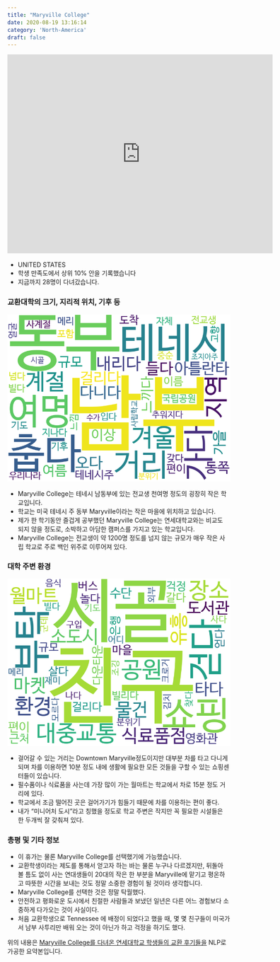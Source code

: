 ```yaml
---
title: "Maryville College"
date: 2020-08-19 13:16:14
category: 'North-America'
draft: false
---
```


<iframe
width="600"
height="450"
frameborder="0" style="border:0"
src="https://www.google.com/maps/embed/v1/place?key=AIzaSyC9e1AME-pVmWC4hBpFdu5S4dKzyepa3HQ&q=Maryville+College&center=35.751416600000006,-83.9641634&zoom=14" allowfullscreen>
</iframe>

* UNITED STATES
* 학생 만족도에서 상위 10% 안을 기록했습니다
* 지금까지 28명이 다녀갔습니다. 

### 교환대학의 크기, 지리적 위치, 기후 등

![gen_info-WordCloud](../univ_wordclouds_okt/gen_info/US000104_gen_info_okt.png)

* Maryville College는 테네시 남동부에 있는 전교생 천여명 정도의 굉장히 작은 학교입니다.
* 학교는 미국 테네시 주 동부 Maryville이라는 작은 마을에 위치하고 있습니다.
* 제가 한 학기동안 즐겁게 공부했던 Maryville College는 연세대학교와는 비교도 되지 않을 정도로, 소박하고 아담한 캠퍼스를 가지고 있는 학교입니다.
* Maryville College는 전교생이 약 1200명 정도를 넘지 않는 규모가 매우 작은 사립 학교로 주로 백인 위주로 이루어져 있다.


### 대학 주변 환경

![env_info-WordCloud](../univ_wordclouds_okt/env_info/US000104_env_info_okt.png)

* 걸어갈 수 있는 거리는 Downtown Maryville정도이지만 대부분 차를 타고 다니게 되며 차를 이용하면 10분 정도 내에 생활에 필요한 모든 것들을 구할 수 있는 쇼핑센터들이 있습니다.
* 필수품이나 식료품을 사는데 가장 많이 가는 월마트는 학교에서 차로 15분 정도 거리에 있다.
* 학교에서 조금 떨어진 곳은 걸어가기가 힘들기 때문에 차를 이용하는 편이 좋다.
* 내가 “미니어처 도시”라고 칭했을 정도로 학교 주변은 작지만 꼭 필요한 시설들은 한 두개씩 잘 갖춰져 있다.


### 총평 및 기타 정보 
* 이 휴가는 물론 Maryville College를 선택했기에 가능했습니다.
* 교환학생이라는 제도를 통해서 얻고자 하는 바는 물론 누구나 다르겠지만, 뒤돌아 볼 틈도 없이 사는 연대생들이 20대의 작은 한 부분을 Maryville에 맡기고 평온하고 따뜻한 시간을 보내는 것도 정말 소중한 경험이 될 것이라 생각합니다.
* Maryville College를 선택한 것은 정말 탁월했다.
* 안전하고 평화로운 도시에서 친절한 사람들과 보냈던 일년은 다른 어느 경험보다 소중하게 다가오는 것이 사실이다.
* 처음 교환학생으로 Tennessee 에 배정이 되었다고 했을 때, 몇 몇 친구들이 미국가서 남부 사투리만 배워 오는 것이 아닌가 하고 걱정을 하기도 했다.


위의 내용은 [Maryville College를 다녀온 연세대학교 학생들의 교환 후기들을](http://oia.yonsei.ac.kr/partner/expReport.asp?ucode=US000104&bgbn=A) NLP로 가공한 요약본입니다. 
